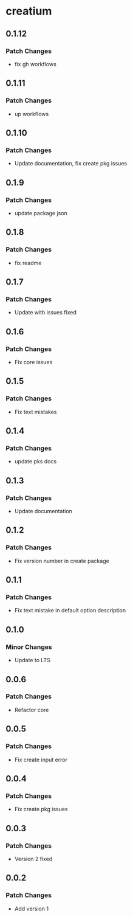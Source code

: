 # creatium

## 0.1.12

### Patch Changes

- fix gh workflows

## 0.1.11

### Patch Changes

- up workflows

## 0.1.10

### Patch Changes

- Update documentation, fix create pkg issues

## 0.1.9

### Patch Changes

- update package json

## 0.1.8

### Patch Changes

- fix readme

## 0.1.7

### Patch Changes

- Update with issues fixed

## 0.1.6

### Patch Changes

- Fix core issues

## 0.1.5

### Patch Changes

- Fix text mistakes

## 0.1.4

### Patch Changes

- update pks docs

## 0.1.3

### Patch Changes

- Update documentation

## 0.1.2

### Patch Changes

- Fix version number in create package

## 0.1.1

### Patch Changes

- Fix text mistake in default option description

## 0.1.0

### Minor Changes

- Update to LTS

## 0.0.6

### Patch Changes

- Refactor core

## 0.0.5

### Patch Changes

- Fix create input error

## 0.0.4

### Patch Changes

- Fix create pkg issues

## 0.0.3

### Patch Changes

- Version 2 fixed

## 0.0.2

### Patch Changes

- Add version 1
